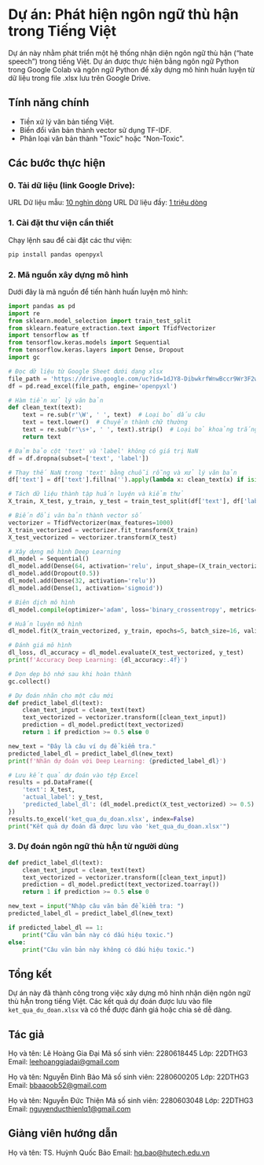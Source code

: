 # Dự án: Phát hiện ngôn ngữ thù hận trong Tiếng Việt
Dự án này nhằm phát triển một hệ thống nhận diện ngôn ngữ thù hận (“hate speech”) trong tiếng Việt. Dự án được thực hiện bằng ngôn ngữ Python trong Google Colab và ngôn ngữ Python để xây dựng mô hình huấn luyện từ dữ liệu trong file .xlsx lưu trên Google Drive.

## Tính năng chính
- Tiền xử lý văn bản tiếng Việt.
- Biến đổi văn bản thành vector sử dụng TF-IDF.
- Phân loại văn bản thành "Toxic" hoặc "Non-Toxic".

## Các bước thực hiện
### 0. Tải dữ liệu (link Google Drive):
URL Dữ liệu mẫu: [10 nghìn dòng](https://docs.google.com/spreadsheets/d/1Ahsx819pr1_uoBzYpAQ3y7jCvrzrrEpj/edit?usp=drive_link&ouid=115162853690801608992&rtpof=true&sd=true)
URL Dữ liệu đầy: [1 triệu dòng](https://docs.google.com/spreadsheets/d/1izHHnc_CzggaFDNgc2XhAMiA_K7D-_D4/edit?usp=drive_link&ouid=115162853690801608992&rtpof=true&sd=true)

### 1. Cài đặt thư viện cần thiết
Chạy lệnh sau để cài đặt các thư viện:

```bash
pip install pandas openpyxl
```

### 2. Mã nguồn xây dựng mô hình
Dưới đây là mã nguồn để tiến hành huấn luyện mô hình:

```python
import pandas as pd
import re
from sklearn.model_selection import train_test_split
from sklearn.feature_extraction.text import TfidfVectorizer
import tensorflow as tf
from tensorflow.keras.models import Sequential
from tensorflow.keras.layers import Dense, Dropout
import gc

# Đọc dữ liệu từ Google Sheet dưới dạng xlsx
file_path = 'https://drive.google.com/uc?id=1dJY8-DibwkrfWnwBccr9Wr3F2wPWii8a'
df = pd.read_excel(file_path, engine='openpyxl')

# Hàm tiền xử lý văn bản
def clean_text(text):
    text = re.sub(r'\W', ' ', text)  # Loại bỏ dấu câu
    text = text.lower()  # Chuyển thành chữ thường
    text = re.sub(r'\s+', ' ', text).strip()  # Loại bỏ khoảng trắng thừa
    return text

# Đảm bảo cột 'text' và 'label' không có giá trị NaN
df = df.dropna(subset=['text', 'label'])

# Thay thế NaN trong 'text' bằng chuỗi rỗng và xử lý văn bản
df['text'] = df['text'].fillna('').apply(lambda x: clean_text(x) if isinstance(x, str) else '')

# Tách dữ liệu thành tập huấn luyện và kiểm thử
X_train, X_test, y_train, y_test = train_test_split(df['text'], df['label'], test_size=0.2, random_state=42)

# Biến đổi văn bản thành vector số
vectorizer = TfidfVectorizer(max_features=1000)
X_train_vectorized = vectorizer.fit_transform(X_train)
X_test_vectorized = vectorizer.transform(X_test)

# Xây dựng mô hình Deep Learning
dl_model = Sequential()
dl_model.add(Dense(64, activation='relu', input_shape=(X_train_vectorized.shape[1],)))
dl_model.add(Dropout(0.5))
dl_model.add(Dense(32, activation='relu'))
dl_model.add(Dense(1, activation='sigmoid'))

# Biên dịch mô hình
dl_model.compile(optimizer='adam', loss='binary_crossentropy', metrics=['accuracy'])

# Huấn luyện mô hình
dl_model.fit(X_train_vectorized, y_train, epochs=5, batch_size=16, validation_data=(X_test_vectorized, y_test))

# Đánh giá mô hình
dl_loss, dl_accuracy = dl_model.evaluate(X_test_vectorized, y_test)
print(f'Accuracy Deep Learning: {dl_accuracy:.4f}')

# Dọn dẹp bộ nhớ sau khi hoàn thành
gc.collect()

# Dự đoán nhãn cho một câu mới
def predict_label_dl(text):
    clean_text_input = clean_text(text)
    text_vectorized = vectorizer.transform([clean_text_input])
    prediction = dl_model.predict(text_vectorized)
    return 1 if prediction >= 0.5 else 0

new_text = "Đây là câu ví dụ để kiểm tra."
predicted_label_dl = predict_label_dl(new_text)
print(f'Nhãn dự đoán với Deep Learning: {predicted_label_dl}')

# Lưu kết quả dự đoán vào tệp Excel
results = pd.DataFrame({
    'text': X_test,
    'actual_label': y_test,
    'predicted_label_dl': (dl_model.predict(X_test_vectorized) >= 0.5).astype(int).flatten()
})
results.to_excel('ket_qua_du_doan.xlsx', index=False)
print("Kết quả dự đoán đã được lưu vào 'ket_qua_du_doan.xlsx'")
```

### 3. Dự đoán ngôn ngữ thù hẬn từ người dùng

```python
def predict_label_dl(text):
    clean_text_input = clean_text(text)
    text_vectorized = vectorizer.transform([clean_text_input])
    prediction = dl_model.predict(text_vectorized.toarray())
    return 1 if prediction >= 0.5 else 0

new_text = input("Nhập câu văn bản để kiểm tra: ")
predicted_label_dl = predict_label_dl(new_text)

if predicted_label_dl == 1:
    print("Câu văn bản này có dấu hiệu toxic.")
else:
    print("Câu văn bản này không có dấu hiệu toxic.")
```

## Tổng kết
Dự án này đã thành công trong việc xây dựng mô hình nhận diện ngôn ngữ thù hẬn trong tiếng Việt. Các kết quả dự đoán được lưu vào file `ket_qua_du_doan.xlsx` và có thể được đánh giá hoặc chia sẻ dễ dàng.

## Tác giả

Họ và tên: Lê Hoàng Gia Đại
Mã số sinh viên: 2280618445
Lớp: 22DTHG3\
Email: [leehoanggiadai@gmail.com](mailto\:leehoanggiadai@gmail.com)

Họ và tên: Nguyễn Đình Bảo
Mã số sinh viên: 2280600205
Lớp: 22DTHG3\
Email: [bbaaoob52@gmail.com](mailto\:bbaaoob52@gmail.com)

Họ và tên: Nguyễn Đức Thiện
Mã số sinh viên: 2280603048
Lớp: 22DTHG3\
Email: [nguyenducthienlq1@gmail.com](mailto\:nguyenducthienlq1@gmail.com)

## Giảng viên hướng dẫn

Họ và tên: TS. Huỳnh Quốc Bảo 
Email: [hq.bao@hutech.edu.vn](mailto\:hq.bao@hutech.edu.vn)

